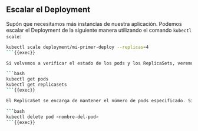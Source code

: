 ﻿## Escalar el Deployment

Supón que necesitamos más instancias de nuestra aplicación. Podemos escalar el Deployment de la siguiente manera utilizando el comando `kubectl scale`:

```bash
kubectl scale deployment/mi-primer-deploy --replicas=4
```{{exec}}

Si volvemos a verificar el estado de los pods y los ReplicaSets, veremos que ahora hay más instancias corriendo:

```bash
kubectl get pods
kubectl get replicasets
```{{exec}}

El ReplicaSet se encarga de mantener el número de pods especificado. Si eliminas un pod manualmente, el ReplicaSet lo recreará automáticamente.

```bash
kubectl delete pod <nombre-del-pod>
```{{exec}}


